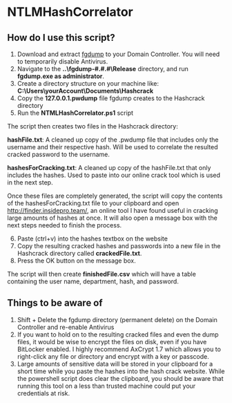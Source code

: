 # NTLMHashCorrelator

## How do I use this script?

1. Download and extract [fgdump](foofus.net/fizzgig/fgdump/fgdump-usage.htm) to your Domain Controller.  You will need to temporarily disable Antivirus.
2. Navigate to the **..\fgdump-#.#.#\Release** directory, and run **fgdump.exe as administrator**.
3. Create a directory structure on your machine like: **C:\Users\yourAccount\Documents\Hashcrack**
4. Copy the **127.0.0.1.pwdump** file fgdump creates to the Hashcrack directory
5. Run the **NTMLHashCorrelator.ps1** script

The script then creates two files in the Hashcrack directory:

**hashFile.txt**: A cleaned up copy of the .pwdump file that includes only the username and their respective hash.  Will be used to correlate the resulted cracked password to the username.

**hashesForCracking.txt**: A cleaned up copy of the hashFile.txt that only includes the hashes.  Used to paste into our online crack tool which is used in the next step.

Once these files are completely generated, the script will copy the contents of the hashesForCracking.txt file to your clipboard and open http://finder.insidepro.team/, an online tool I have found useful in cracking large amounts of hashes at once.  It will also open a message box with the next steps needed to finish the process.

6. Paste (ctrl+v) into the hashes textbox on the website
7. Copy the resulting cracked hashes and passwords into a new file in the Hashcrack directory called **crackedFile.txt**.
8. Press the OK button on the message box.

The script will then create **finishedFile.csv** which will have a table containing the user name, department, hash, and password.

## Things to be aware of

1. Shift + Delete the fgdump directory (permanent delete) on the Domain Controller and re-enable Antivirus
2. If you want to hold on to the resulting cracked files and even the dump files, it would be wise to encrypt the files on disk, even if you have BitLocker enabled. I highly recommend AxCrypt 1.7 which allows you to right-click any file or directory and encrypt with a key or passcode.
3. Large amounts of sensitive data will be stored in your clipboard for a short time while you paste the hashes into the hash crack website. While the powershell script does clear the clipboard, you should be aware that running this tool on a less than trusted machine could put your credentials at risk.

